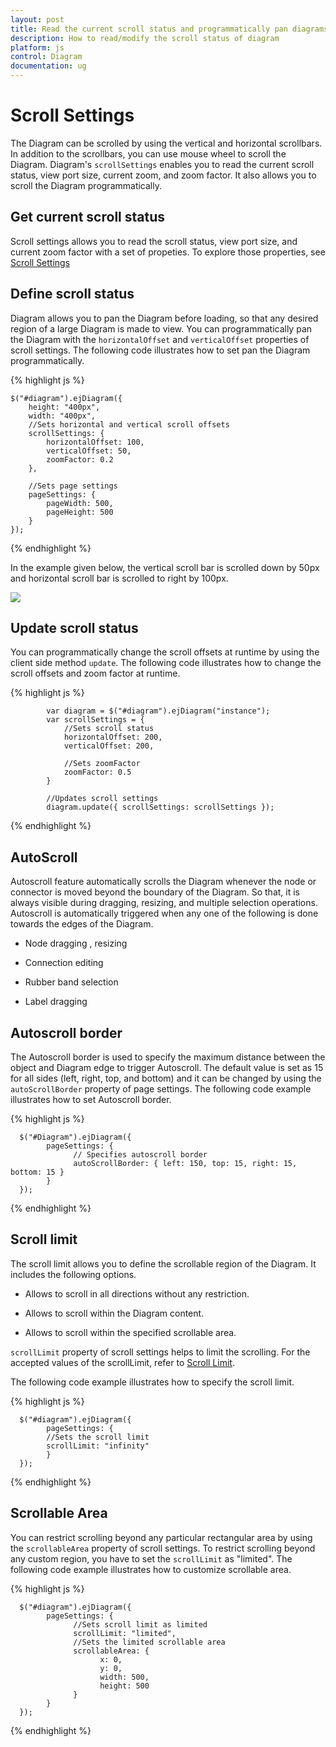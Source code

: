 ```yaml
---
layout: post
title: Read the current scroll status and programmatically pan diagrams
description: How to read/modify the scroll status of diagram
platform: js
control: Diagram
documentation: ug
---
```


# Scroll Settings
The Diagram can be scrolled by using the vertical and horizontal scrollbars. In addition to the scrollbars, you can use mouse wheel to scroll the Diagram. 
Diagram's `scrollSettings` enables you to read the current scroll status, view port size, current zoom, and zoom factor. It also allows you to scroll the Diagram programmatically. 

## Get current scroll status

Scroll settings allows you to read the scroll status, view port size, and current zoom factor with a set of propeties. To explore those properties, see [Scroll Settings](/js/api/ejDiagram "members:scrollSettings")

## Define scroll status
Diagram allows you to pan the Diagram before loading, so that any desired region of a large Diagram is made to view. You can programmatically pan the Diagram with the `horizontalOffset` and `verticalOffset` properties of scroll settings. The following code illustrates how to set pan the Diagram programmatically.

{% highlight js %}

    $("#diagram").ejDiagram({
        height: "400px",
        width: "400px",
        //Sets horizontal and vertical scroll offsets
        scrollSettings: {
            horizontalOffset: 100,
            verticalOffset: 50,
            zoomFactor: 0.2
        },

        //Sets page settings
        pageSettings: {
            pageWidth: 500,
            pageHeight: 500
        }
    });

{% endhighlight %}

In the example given below, the vertical scroll bar is scrolled down by 50px and horizontal scroll bar is scrolled to right by 100px. 

![]("/js/Diagram/Scroll-Settings/Scroll-Settings_img1.png")

## Update scroll status

You can programmatically change the scroll offsets at runtime by using the client side method `update`. The following code illustrates how to change the scroll offsets and zoom factor at runtime.

{% highlight js %}

            var diagram = $("#diagram").ejDiagram("instance");
            var scrollSettings = {
                //Sets scroll status
                horizontalOffset: 200,
                verticalOffset: 200,
                
                //Sets zoomFactor
                zoomFactor: 0.5
            }

            //Updates scroll settings
            diagram.update({ scrollSettings: scrollSettings });
            
{% endhighlight %}

## AutoScroll 

Autoscroll feature automatically scrolls the Diagram whenever the node or connector is moved beyond the boundary of the Diagram. So that, it is always visible during dragging, resizing, and multiple selection operations. Autoscroll is automatically triggered when any one of the following is done towards the edges of the Diagram.

  * Node dragging , resizing 

  * Connection editing

  * Rubber band selection

  * Label dragging

## Autoscroll border

The Autoscroll border is used to specify the maximum distance between the object and Diagram edge to trigger Autoscroll. The default value is set as 15 for all sides (left, right, top, and bottom) and it can be changed by using the `autoScrollBorder` property of page settings. The following code example illustrates how to set Autoscroll border. 

{% highlight js %}

      $("#Diagram").ejDiagram({      
            pageSettings: {            
                  // Specifies autoscroll border            
                  autoScrollBorder: { left: 150, top: 15, right: 15, bottom: 15 }
            }      
      });

{% endhighlight %}

## Scroll limit

The scroll limit allows you to define the scrollable region of the Diagram. It includes the following options.

* Allows to scroll in all directions without any restriction.

* Allows to scroll within the Diagram content.

* Allows to scroll within the specified scrollable area.

`scrollLimit` property of scroll settings helps to limit the scrolling. For the accepted values of the scrollLimit, refer to [Scroll Limit](/js/api/ejDiagram "Scroll-Limit").

The following code example illustrates how to specify the scroll limit.

{% highlight js %}

      $("#diagram").ejDiagram({      
            pageSettings: {             
            //Sets the scroll limit            
            scrollLimit: "infinity"            
            }      
      });

{% endhighlight %}

## Scrollable Area

You can restrict scrolling beyond any particular rectangular area by using the `scrollableArea` property of scroll settings. To restrict scrolling beyond any custom region, you have to set the `scrollLimit` as "limited". The following code example illustrates how to customize scrollable area.

{% highlight js %}
   
      $("#diagram").ejDiagram({      
            pageSettings: {            
                  //Sets scroll limit as limited            
                  scrollLimit: "limited",            
                  //Sets the limited scrollable area            
                  scrollableArea: {            
                        x: 0,            
                        y: 0,            
                        width: 500,            
                        height: 500            
                  }            
            }      
      });
{% endhighlight %}
